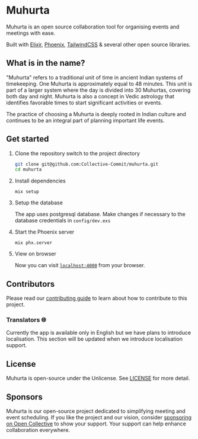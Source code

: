 # Muhurta
Muhurta is an open source collaboration tool for organising events and meetings with ease.


Built with [Elixir](https://github.com/elixir-lang/elixir), [Phoenix](https://github.com/phoenixframework/phoenix), [TailwindCSS](https://github.com/tailwindlabs/tailwindcss) & several other open source libraries.

## What is in the name?
"Muhurta" refers to a traditional unit of time in ancient Indian systems of timekeeping. One Muhurta is approximately equal to 48 minutes. This unit is part of a larger system where the day is divided into 30 Muhurtas, covering both day and night. Muhurta is also a concept in Vedic astrology that identifies favorable times to start significant activities or events. 

The practice of choosing a Muhurta is deeply rooted in Indian culture and continues to be an integral part of planning important life events. 

## Get started

1. Clone the repository switch to the project directory

   ```bash
   git clone git@github.com:Collective-Commit/muhurta.git
   cd muhurta
   ```

2. Install dependencies

   ```
   mix setup
   ```

3. Setup the database

   The app uses postgresql database. Make changes if necessary to the database credentials in `config/dev.exs`

4. Start the Phoenix server

   ```
   mix phx.server
   ```

5. View on browser

   Now you can visit [`localhost:4000`](http://localhost:4000) from your browser.


## Contributors

Please read our [contributing guide](CONTRIBUTING.md) to learn about how to contribute to this project.

### Translators 🌐

Currently the app is available only in English but we have plans to introduce localisation. This section will be updated when we introduce localisation support.

## License

Muhurta is open-source under the Unlicense. See [LICENSE](LICENSE) for more detail.

## Sponsors
Muhurta is our open-source project dedicated to simplifying meeting and event scheduling. If you like the project and our vision, consider [sponsoring on Open Collective](https://opencollective.com/collective-commit) to show your support. Your support can help enhance collaboration everywhere.

